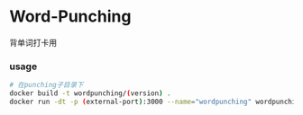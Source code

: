 # Word-Punching
背单词打卡用



### usage

```bash
# 在punching子目录下
docker build -t wordpunching/(version) .
docker run -dt -p (external-port):3000 --name="wordpunching" wordpunching/(version)
```

